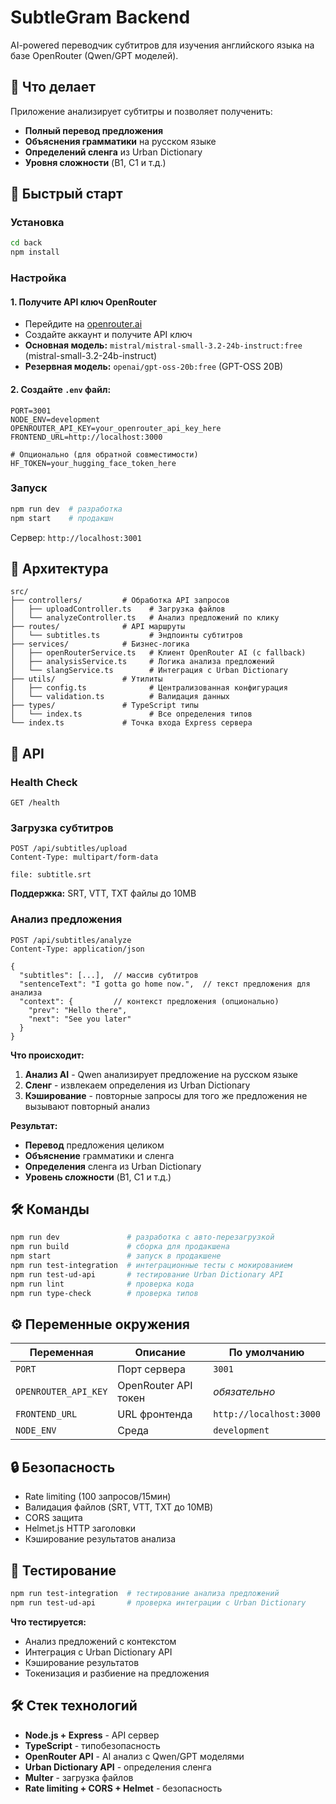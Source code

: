 # SubtleGram Backend

AI-powered переводчик субтитров для изучения английского языка на базе OpenRouter (Qwen/GPT моделей).

## 🎯 Что делает

Приложение анализирует субтитры и позволяет полученить:
- **Полный перевод предложения**
- **Объяснения грамматики** на русском языке
- **Определений сленга** из Urban Dictionary
- **Уровня сложности** (B1, C1 и т.д.)

## 🚀 Быстрый старт

### Установка
```bash
cd back
npm install
```

### Настройка

#### 1. Получите API ключ OpenRouter
- Перейдите на [openrouter.ai](https://openrouter.ai/keys)
- Создайте аккаунт и получите API ключ
- **Основная модель:** `mistral/mistral-small-3.2-24b-instruct:free` (mistral-small-3.2-24b-instruct)
- **Резервная модель:** `openai/gpt-oss-20b:free` (GPT-OSS 20B)

#### 2. Создайте `.env` файл:
```env
PORT=3001
NODE_ENV=development
OPENROUTER_API_KEY=your_openrouter_api_key_here
FRONTEND_URL=http://localhost:3000

# Опционально (для обратной совместимости)
HF_TOKEN=your_hugging_face_token_here
```

### Запуск
```bash
npm run dev  # разработка
npm start    # продакшн
```

Сервер: `http://localhost:3001`

## 📁 Архитектура

```
src/
├── controllers/         # Обработка API запросов
│   ├── uploadController.ts    # Загрузка файлов
│   └── analyzeController.ts   # Анализ предложений по клику
├── routes/              # API маршруты
│   └── subtitles.ts           # Эндпоинты субтитров
├── services/            # Бизнес-логика
│   ├── openRouterService.ts   # Клиент OpenRouter AI (с fallback)
│   ├── analysisService.ts     # Логика анализа предложений
│   └── slangService.ts        # Интеграция с Urban Dictionary
├── utils/               # Утилиты
│   ├── config.ts              # Централизованная конфигурация
│   └── validation.ts          # Валидация данных
├── types/               # TypeScript типы
│   └── index.ts               # Все определения типов
└── index.ts             # Точка входа Express сервера
```

## 🔧 API

### Health Check
```http
GET /health
```

### Загрузка субтитров
```http
POST /api/subtitles/upload
Content-Type: multipart/form-data

file: subtitle.srt
```

**Поддержка:** SRT, VTT, TXT файлы до 10MB

### Анализ предложения
```http
POST /api/subtitles/analyze
Content-Type: application/json

{
  "subtitles": [...],  // массив субтитров
  "sentenceText": "I gotta go home now.",  // текст предложения для анализа
  "context": {         // контекст предложения (опционально)
    "prev": "Hello there",
    "next": "See you later"
  }
}
```

**Что происходит:**
1. **Анализ AI** - Qwen анализирует предложение на русском языке
2. **Сленг** - извлекаем определения из Urban Dictionary
3. **Кэширование** - повторные запросы для того же предложения не вызывают повторный анализ

**Результат:**
- **Перевод** предложения целиком
- **Объяснение** грамматики и сленга
- **Определения** сленга из Urban Dictionary
- **Уровень сложности** (B1, C1 и т.д.)

## 🛠️ Команды

```bash
npm run dev               # разработка с авто-перезагрузкой
npm run build             # сборка для продакшена
npm start                 # запуск в продакшене
npm run test-integration  # интеграционные тесты с мокированием
npm run test-ud-api       # тестирование Urban Dictionary API
npm run lint              # проверка кода
npm run type-check        # проверка типов
```

## ⚙️ Переменные окружения

| Переменная | Описание | По умолчанию |
|------------|----------|-------------|
| `PORT` | Порт сервера | `3001` |
| `OPENROUTER_API_KEY` | OpenRouter API токен | *обязательно* |
| `FRONTEND_URL` | URL фронтенда | `http://localhost:3000` |
| `NODE_ENV` | Среда | `development` |

## 🔒 Безопасность

- Rate limiting (100 запросов/15мин)
- Валидация файлов (SRT, VTT, TXT до 10MB)
- CORS защита
- Helmet.js HTTP заголовки
- Кэширование результатов анализа

## 🧪 Тестирование

```bash
npm run test-integration  # тестирование анализа предложений
npm run test-ud-api       # проверка интеграции с Urban Dictionary
```

**Что тестируется:**
- Анализ предложений с контекстом
- Интеграция с Urban Dictionary API
- Кэширование результатов
- Токенизация и разбиение на предложения

## 🛠️ Стек технологий

- **Node.js + Express** - API сервер
- **TypeScript** - типобезопасность
- **OpenRouter API** - AI анализ с Qwen/GPT моделями
- **Urban Dictionary API** - определения сленга
- **Multer** - загрузка файлов
- **Rate limiting + CORS + Helmet** - безопасность
